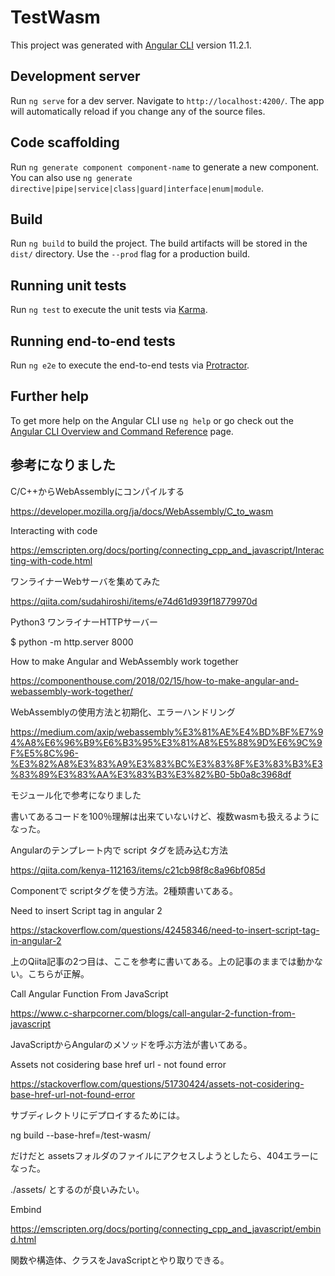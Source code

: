 # TestWasm

This project was generated with [Angular CLI](https://github.com/angular/angular-cli) version 11.2.1.

## Development server

Run `ng serve` for a dev server. Navigate to `http://localhost:4200/`. The app will automatically reload if you change any of the source files.

## Code scaffolding

Run `ng generate component component-name` to generate a new component. You can also use `ng generate directive|pipe|service|class|guard|interface|enum|module`.

## Build

Run `ng build` to build the project. The build artifacts will be stored in the `dist/` directory. Use the `--prod` flag for a production build.

## Running unit tests

Run `ng test` to execute the unit tests via [Karma](https://karma-runner.github.io).

## Running end-to-end tests

Run `ng e2e` to execute the end-to-end tests via [Protractor](http://www.protractortest.org/).

## Further help

To get more help on the Angular CLI use `ng help` or go check out the [Angular CLI Overview and Command Reference](https://angular.io/cli) page.

## 参考になりました

C/C++からWebAssemblyにコンパイルする

https://developer.mozilla.org/ja/docs/WebAssembly/C_to_wasm

Interacting with code

https://emscripten.org/docs/porting/connecting_cpp_and_javascript/Interacting-with-code.html


ワンライナーWebサーバを集めてみた

https://qiita.com/sudahiroshi/items/e74d61d939f18779970d

Python3 ワンライナーHTTPサーバー

$ python -m http.server 8000


How to make Angular and WebAssembly work together

https://componenthouse.com/2018/02/15/how-to-make-angular-and-webassembly-work-together/

WebAssemblyの使用方法と初期化、エラーハンドリング

https://medium.com/axip/webassembly%E3%81%AE%E4%BD%BF%E7%94%A8%E6%96%B9%E6%B3%95%E3%81%A8%E5%88%9D%E6%9C%9F%E5%8C%96-%E3%82%A8%E3%83%A9%E3%83%BC%E3%83%8F%E3%83%B3%E3%83%89%E3%83%AA%E3%83%B3%E3%82%B0-5b0a8c3968df

モジュール化で参考になりました

書いてあるコードを100％理解は出来ていないけど、複数wasmも扱えるようになった。

Angularのテンプレート内で script タグを読み込む方法

https://qiita.com/kenya-112163/items/c21cb98f8c8a96bf085d

Componentで scriptタグを使う方法。2種類書いてある。

Need to insert Script tag in angular 2

https://stackoverflow.com/questions/42458346/need-to-insert-script-tag-in-angular-2

上のQiita記事の2つ目は、ここを参考に書いてある。上の記事のままでは動かない。こちらが正解。

Call Angular Function From JavaScript

https://www.c-sharpcorner.com/blogs/call-angular-2-function-from-javascript

JavaScriptからAngularのメソッドを呼ぶ方法が書いてある。

Assets not cosidering base href url - not found error

https://stackoverflow.com/questions/51730424/assets-not-cosidering-base-href-url-not-found-error

サブディレクトリにデプロイするためには。

ng build --base-href=/test-wasm/

だけだと assetsフォルダのファイルにアクセスしようとしたら、404エラーになった。

./assets/ とするのが良いみたい。

Embind

https://emscripten.org/docs/porting/connecting_cpp_and_javascript/embind.html

関数や構造体、クラスをJavaScriptとやり取りできる。
